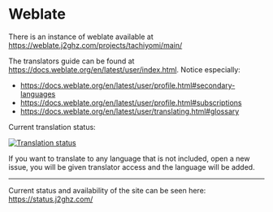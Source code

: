 # Weblate
There is an instance of weblate available at https://weblate.j2ghz.com/projects/tachiyomi/main/

The translators guide can be found at https://docs.weblate.org/en/latest/user/index.html. Notice especially:
* https://docs.weblate.org/en/latest/user/profile.html#secondary-languages
* https://docs.weblate.org/en/latest/user/profile.html#subscriptions
* https://docs.weblate.org/en/latest/user/translating.html#glossary

Current translation status:

[![Translation status](http://weblate.j2ghz.com/widgets/tachiyomi/-/multi-auto.svg)](http://weblate.j2ghz.com/engage/tachiyomi/?utm_source=widget)

If you want to translate to any language that is not included, open a new issue, you will be given translator access and the language will be added.

***
Current status and availability of the site can be seen here: https://status.j2ghz.com/